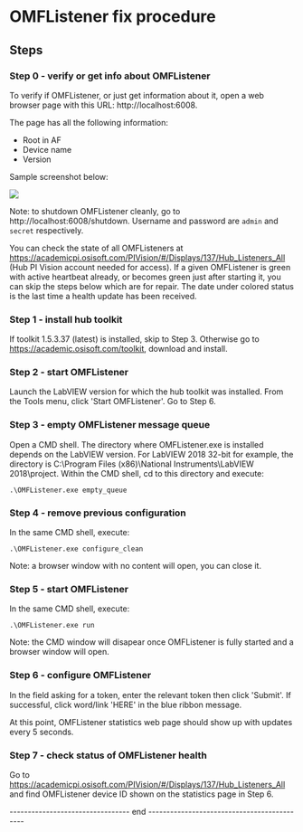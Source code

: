 
# OMFListener fix procedure

## Steps

### Step 0 - verify or get info about OMFListener

To verify if OMFListener, or just get information about it, open a web browser page with this URL: http://localhost:6008. 

The page has all the following information:

* Root in AF
* Device name
* Version 

Sample screenshot below:

![](https://academichub.blob.core.windows.net/images/omflistener-stats-christian-012720.png)


Note: to shutdown OMFListener cleanly, go to http://localhost:6008/shutdown. Username and password are `admin` and `secret` respectively.  

You can check the state of all OMFListeners at https://academicpi.osisoft.com/PIVision/#/Displays/137/Hub_Listeners_All (Hub PI Vision account needed for access). If a given OMFListener is green with active heartbeat already, or becomes green just after starting it, you can skip the steps below which are for repair. The date under colored status is the last time a health update has been received. 


### Step 1 - install hub toolkit

If toolkit 1.5.3.37 (latest) is installed, skip to Step 3. Otherwise go to https://academic.osisoft.com/toolkit, download and install. 

### Step 2 - start OMFListener 

Launch the LabVIEW version for which the hub toolkit was installed. From the Tools menu, click 'Start OMFListener'. Go to Step 6.  


### Step 3 - empty OMFListener message queue

Open a CMD shell. The directory where OMFListener.exe is installed depends on the LabVIEW version. For LabVIEW 2018 32-bit for example, the directory is C:\Program Files (x86)\National Instruments\LabVIEW 2018\project. Within the CMD shell, cd to this directory and execute:

    .\OMFListener.exe empty_queue

### Step 4 - remove previous configuration

In the same CMD shell, execute:

    .\OMFListener.exe configure_clean

Note: a browser window with no content will open, you can close it.


### Step 5 - start OMFListener 

In the same CMD shell, execute: 

    .\OMFListener.exe run 

Note: the CMD window will disapear once OMFListener is fully started and a browser window will open.

### Step 6 - configure OMFListener 

In the field asking for a token, enter the relevant token then click 'Submit'. If successful, click word/link 'HERE' in the blue ribbon message. 

At this point, OMFListener statistics web page should show up with updates every 5 seconds. 

### Step 7 - check status of OMFListener health

Go to https://academicpi.osisoft.com/PIVision/#/Displays/137/Hub_Listeners_All and find OMFListener device ID shown on the statistics page in Step 6. 

--------------------------------- end --------------------------------------------


